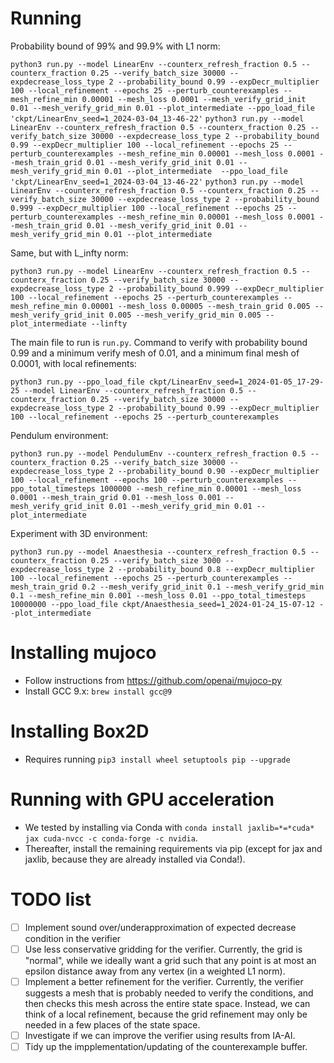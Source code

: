 # Running

Probability bound of 99% and 99.9% with L1 norm:

```python3 run.py --model LinearEnv --counterx_refresh_fraction 0.5 --counterx_fraction 0.25 --verify_batch_size 30000 --expdecrease_loss_type 2 --probability_bound 0.99 --expDecr_multiplier 100 --local_refinement --epochs 25 --perturb_counterexamples --mesh_refine_min 0.00001 --mesh_loss 0.0001 --mesh_verify_grid_init 0.01 --mesh_verify_grid_min 0.01 --plot_intermediate --ppo_load_file 'ckpt/LinearEnv_seed=1_2024-03-04_13-46-22'```
```python3 run.py --model LinearEnv --counterx_refresh_fraction 0.5 --counterx_fraction 0.25 --verify_batch_size 30000 --expdecrease_loss_type 2 --probability_bound 0.99 --expDecr_multiplier 100 --local_refinement --epochs 25 --perturb_counterexamples --mesh_refine_min 0.00001 --mesh_loss 0.0001 --mesh_train_grid 0.01 --mesh_verify_grid_init 0.01 --mesh_verify_grid_min 0.01 --plot_intermediate  --ppo_load_file 'ckpt/LinearEnv_seed=1_2024-03-04_13-46-22'```
```python3 run.py --model LinearEnv --counterx_refresh_fraction 0.5 --counterx_fraction 0.25 --verify_batch_size 30000 --expdecrease_loss_type 2 --probability_bound 0.999 --expDecr_multiplier 100 --local_refinement --epochs 25 --perturb_counterexamples --mesh_refine_min 0.00001 --mesh_loss 0.0001 --mesh_train_grid 0.01 --mesh_verify_grid_init 0.01 --mesh_verify_grid_min 0.01 --plot_intermediate```

Same, but with L_infty norm:

```python3 run.py --model LinearEnv --counterx_refresh_fraction 0.5 --counterx_fraction 0.25 --verify_batch_size 30000 --expdecrease_loss_type 2 --probability_bound 0.999 --expDecr_multiplier 100 --local_refinement --epochs 25 --perturb_counterexamples --mesh_refine_min 0.00001 --mesh_loss 0.00005 --mesh_train_grid 0.005 --mesh_verify_grid_init 0.005 --mesh_verify_grid_min 0.005 --plot_intermediate --linfty```



The main file to run is `run.py`. Command to verify with probability bound 0.99 and a minimum verify mesh of 0.01, and a minimum final mesh of 0.0001, with local refinements:

```python3 run.py --ppo_load_file ckpt/LinearEnv_seed=1_2024-01-05_17-29-25 --model LinearEnv --counterx_refresh_fraction 0.5 --counterx_fraction 0.25 --verify_batch_size 30000 --expdecrease_loss_type 2 --probability_bound 0.99 --expDecr_multiplier 100 --local_refinement --epochs 25 --perturb_counterexamples```

Pendulum environment:

```python3 run.py --model PendulumEnv --counterx_refresh_fraction 0.5 --counterx_fraction 0.25 --verify_batch_size 30000 --expdecrease_loss_type 2 --probability_bound 0.90 --expDecr_multiplier 100 --local_refinement --epochs 100 --perturb_counterexamples --ppo_total_timesteps 1000000 --mesh_refine_min 0.00001 --mesh_loss 0.0001 --mesh_train_grid 0.01 --mesh_loss 0.001 --mesh_verify_grid_init 0.01 --mesh_verify_grid_min 0.01 --plot_intermediate```

Experiment with 3D environment:

```python3 run.py --model Anaesthesia --counterx_refresh_fraction 0.5 --counterx_fraction 0.25 --verify_batch_size 3000 --expdecrease_loss_type 2 --probability_bound 0.8 --expDecr_multiplier 100 --local_refinement --epochs 25 --perturb_counterexamples --mesh_train_grid 0.2 --mesh_verify_grid_init 0.1 --mesh_verify_grid_min 0.1 --mesh_refine_min 0.001 --mesh_loss 0.01 --ppo_total_timesteps 10000000 --ppo_load_file ckpt/Anaesthesia_seed=1_2024-01-24_15-07-12 --plot_intermediate```

# Installing mujoco

- Follow instructions from https://github.com/openai/mujoco-py
- Install GCC 9.x: `brew install gcc@9`

# Installing Box2D

- Requires running `pip3 install wheel setuptools pip --upgrade`

# Running with GPU acceleration

- We tested by installing via Conda with `conda install jaxlib=*=*cuda* jax cuda-nvcc -c conda-forge -c nvidia`.
- Thereafter, install the remaining requirements via pip (except for jax and jaxlib, because they are already installed via Conda!).

# TODO list

- [ ] Implement sound over/underapproximation of expected decrease condition in the verifier
- [ ] Use less conservative gridding for the verifier. Currently, the grid is "normal", while we ideally want a grid such that any point is at most an epsilon distance away from any vertex (in a weighted L1 norm).
- [ ] Implement a better refinement for the verifier. Currently, the verifier suggests a mesh that is probably needed to verify the conditions, and then checks this mesh across the entire state space. Instead, we can think of a local refinement, because the grid refinement may only be needed in a few places of the state space.
- [ ] Investigate if we can improve the verifier using results from IA-AI.
- [ ] Tidy up the impplementation/updating of the counterexample buffer.